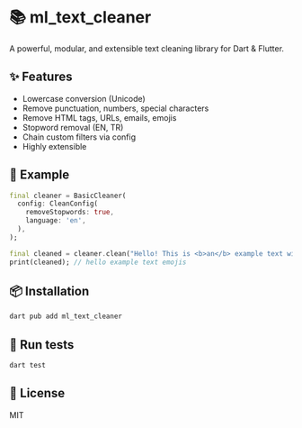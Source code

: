 # 📚 ml_text_cleaner

A powerful, modular, and extensible text cleaning library for Dart & Flutter.

## ✨ Features

- Lowercase conversion (Unicode)
- Remove punctuation, numbers, special characters
- Remove HTML tags, URLs, emails, emojis
- Stopword removal (EN, TR)
- Chain custom filters via config
- Highly extensible

## 🚀 Example

```dart
final cleaner = BasicCleaner(
  config: CleanConfig(
    removeStopwords: true,
    language: 'en',
  ),
);

final cleaned = cleaner.clean("Hello! This is <b>an</b> example text with emojis 😄.");
print(cleaned); // hello example text emojis
```

## 📦 Installation

```bash
dart pub add ml_text_cleaner
```

## 🧪 Run tests

```bash
dart test
```

## 📄 License

MIT
